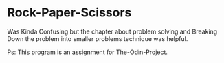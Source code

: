 # Rock-Paper-Scissors
Was Kinda Confusing but the chapter about problem solving and Breaking Down the problem into smaller problems technique was helpful.

Ps: This program is an assignment for The-Odin-Project. 